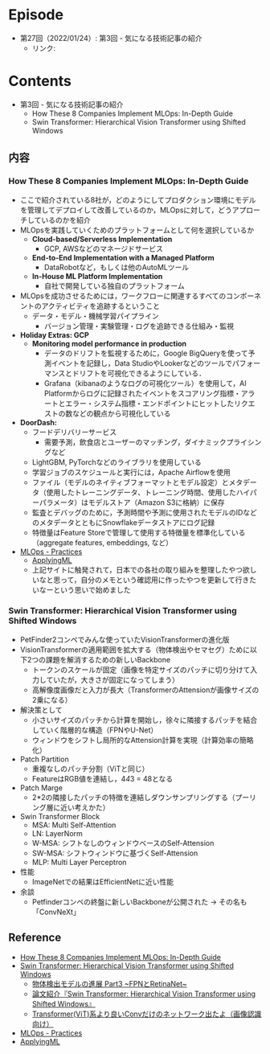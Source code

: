 # Episode
- 第27回（2022/01/24）: 第3回 - 気になる技術記事の紹介
  - リンク:

# Contents
- 第3回 - 気になる技術記事の紹介
    - How These 8 Companies Implement MLOps: In-Depth Guide
    - Swin Transformer: Hierarchical Vision Transformer using Shifted Windows

## 内容

### How These 8 Companies Implement MLOps: In-Depth Guide
- ここで紹介されている8社が，どのようにしてプロダクション環境にモデルを管理してデプロイして改善しているのか，MLOpsに対して，どうアプローチしているのかを紹介
- MLOpsを実践していくためのプラットフォームとして何を選択しているか
    - **Cloud-based/Serverless Implementation**
        - GCP, AWSなどのマネージドサービス
    - **End-to-End Implementation with a Managed Platform**
        - DataRobotなど，もしくは他のAutoMLツール
    - **In-House ML Platform Implementation**
        - 自社で開発している独自のプラットフォーム
- MLOpsを成功させるためには，ワークフローに関連するすべてのコンポーネントのアクティビティを追跡するということ
    - データ・モデル・機械学習パイプライン
        - バージョン管理・実験管理・ログを追跡できる仕組み・監視
- **Holiday Extras: GCP**
    - **Monitoring model performance in production**
        - データのドリフトを監視するために，Google BigQueryを使って予測イベントを記録し，Data StudioやLookerなどのツールでパフォーマンスとドリフトを可視化できるようにしている．
        - Grafana（kibanaのようなログの可視化ツール）を使用して，AI Platformからログに記録されたイベントをスコアリング指標・アラートとエラー・システム指標・エンドポイントにヒットしたリクエストの数などの観点から可視化している
- **DoorDash:**
    - フードデリバリーサービス
        - 需要予測，飲食店とユーザーのマッチング，ダイナミックプライシングなど
    - LightGBM, PyTorchなどのライブラリを使用している
    - 学習ジョブのスケジュールと実行には，Apache Airflowを使用
    - ファイル（モデルのネイティブフォーマットとモデル設定）とメタデータ（使用したトレーニングデータ、トレーニング時間、使用したハイパーパラメータ）はモデルストア（Amazon S3に格納）に保存
    - 監査とデバッグのために，予測時間や予測に使用されたモデルのIDなどのメタデータとともにSnowflakeデータストアにログ記録
    - 特徴量はFeature Storeで管理して使用する特徴量を標準化している（aggregate features, embeddings, など）
- [MLOps - Practices](https://masatakashiwagi.github.io/mlops-practices/)
    - [ApplyingML](https://applyingml.com/)
    - 上記サイトに触発されて，日本での各社の取り組みを整理したやつ欲しいなと思って，自分のメモという確認用に作ったやつを更新して行きたいなーという思いで始めました

### Swin Transformer: Hierarchical Vision Transformer using Shifted Windows
- PetFinder2コンペでみんな使っていたVisionTransformerの進化版
- VisionTransformerの適用範囲を拡大する（物体検出やセマセグ）ために以下2つの課題を解消するための新しいBackbone
    - トークンのスケールが固定（画像を特定サイズのパッチに切り分けて入力していたが，大きさが固定になってしまう）
    - 高解像度画像だと入力が長大（TransformerのAttensionが画像サイズの2乗になる）
- 解決策として
    - 小さいサイズのパッチから計算を開始し，徐々に隣接するパッチを結合していく階層的な構造（FPNやU-Net）
    - ウィンドウをシフトし局所的なAttension計算を実現（計算効率の簡略化）
- Patch Partition
    - 重複なしのパッチ分割（ViTと同じ）
    - FeatureはRGB値を連結し，4*4*3 = 48となる
- Patch Marge
    - 2*2の隣接したパッチの特徴を連結しダウンサンプリングする（プーリング層に近い考えかた）
- Swin Transformer Block
    - MSA: Multi Self-Attention
    - LN: LayerNorm
    - W-MSA: シフトなしのウィンドウベースのSelf-Attension
    - SW-MSA: シフトウィンドウに基づくSelf-Attension
    - MLP: Multi Layer Perceptron
- 性能
    - ImageNetでの結果はEfficientNetに近い性能
- 余談
    - Petfinderコンペの終盤に新しいBackboneが公開された -> その名も「ConvNeXt」

## Reference
- [How These 8 Companies Implement MLOps: In-Depth Guide](https://neptune.ai/blog/how-these-8-companies-implement-mlops)
- [Swin Transformer: Hierarchical Vision Transformer using Shifted Windows](https://arxiv.org/pdf/2103.14030.pdf)
    - [物体検出モデルの進展 Part3 ~FPNとRetinaNet~](https://qiita.com/TaigaHasegawa/items/653abc81ac4ee1f0d7b8)
    - [論文紹介『Swin Transformer: Hierarchical Vision Transformer using Shifted Windows』](https://kyla.co.jp/blog/2021/05/10/%E8%AB%96%E6%96%87%E7%B4%B9%E4%BB%8B%E3%80%8Eswin-transformer-hierarchical-vision-transformer-using-shifted-windows%E3%80%8F/)
    - [Transformer(ViT)系より良いConvだけのネットワーク出たよ（画像認識向け）](https://qiita.com/TeamN/items/edee1b3803a1d77fc252)
- [MLOps - Practices](https://masatakashiwagi.github.io/mlops-practices/)
- [ApplyingML](https://applyingml.com/)
